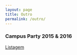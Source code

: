 ```yaml
---
layout: page
title: Outro
permalink: /outro/
---
```


### Campus Party 2015 & 2016 ###
[Listagem](http://bernardinelli.org/outro/cp.md)
